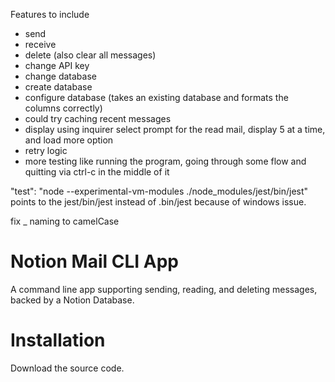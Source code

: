 Features to include
- send
- receive
- delete (also clear all messages)
- change API key
- change database
- create database
- configure database (takes an existing database and formats the columns correctly)
- could try caching recent messages
- display using inquirer select prompt for the read mail, display 5 at a time, and load more option
- retry logic
- more testing like running the program, going through some flow and quitting via ctrl-c in the middle of it

"test": "node --experimental-vm-modules ./node_modules/jest/bin/jest" 
points to the jest/bin/jest instead of .bin/jest because of windows issue.

fix _ naming to camelCase

# Notion Mail CLI App
A command line app supporting sending, reading, and deleting messages, backed by a Notion Database.

# Installation
Download the source code. 

